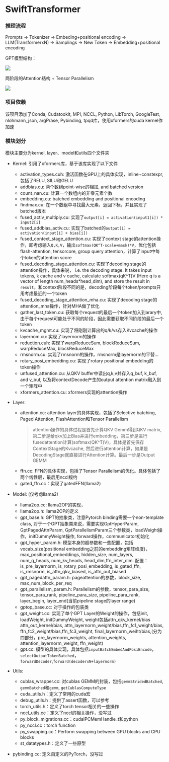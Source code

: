 # SwiftTransformer 

### 推理流程

Prompts -> Tokenizer -> Embeding+positional encoding -> LLM(TransformerxN) -> Samplings -> New Token -> Embedding+positional encoding

GPT模型结构：

<img src="../../assets/image_GPT.png" style="zoom:100%;" />

两阶段的Attention结构 + Tensor Parallelism

<img src="../../assets/image_GPT2.png" style="zoom:100%;" />

### 项目依赖

该项目添加了Conda, Cudatookit, MPI, NCCL, Python, LibTorch, GoogleTest, nlohmann_json, argPrase, Pybinding, tpqd库，使用xformers的cuda kernel作加速

### 模块划分

模块主要分为kernel, layer、model和utils四个文件夹

+ Kernel: 引用了xformers库，基于该库实现了以下文件
  + activation_types.cuh: 激活函数在GPU上的具体实现，inline+constexpr, 包括了RELU, SILU和GELU
  + addbias.cu: 两个数组point-wise的相加, and batched version
  + count_nan.cu: 计算一个数组内的非零元素个数
  + embedding.cu: batched embedding and positional encoding
  + findmax.cu: 在一个数组中寻找最大元素，返回下标，并且实现了batched版本
  + fused_activ_multiply.cu: 实现了`output[i] = activation(input1[i]) * input2[i]`
  + fused_addbias_activ.cu: 实现了batched的`output[i] = activation(input[i] + bias[i])`
  + fused_context_stage_attention.cu: 实现了context stage的attention操作，即考虑输入`Q,K,V`，输出`softmax(QK^T·scale+mask)*V`，优化包括flash-attention, tensorcore, group query attention，计算了input中每个token的attention score
  + fused_decoding_stage_attention.cu: 实现了decoding stage的attention操作，具体来说， i.e. the decoding stage. It takes input tokens, k cache and v cache, calculate softmax(qK^T)V (Here q is a vector of length num_heads*head_dim), and store the result in `result`。和context阶段不同的是，decoding阶段每个token/prompts只用考虑最近的一个token
  + fused_decoding_stage_attention_mha.cu: 实现了decoding stage的attention_mha操作，针对MHA做了优化
  + gather_last_token.cu: 获取每个request的最后一个token加入到arary中, 由于每个request可能处于不同的阶段，因此需要获取不同阶段的最后一个token
  + kvcache_mgmt.cu: 实现了将刚刚计算出的q/k/vs存入Kvcache的操作
  + layernom.cu: 实现了layernorm的操作
  + reduction.cuh: 实现了warpReduceSum, blockReduceSum, warpReduceMax, blockReduceMax 
  + rmsnorm.cu: 实现了rmsnorm的操作，rmsnorm是layernorm的平替...
  + rotary_posi_embedding.cu: 实现了rotary positional embedding的token操作
  + unfused_attention.cu: 从QKV buffer中读出q,k,v并存入q_buf, k_buf, and v_buf, 以及将contextDecode产生的output attention matrix融入到一个矩阵中
  + xformers_attention.cu: xformers实现的attention操作

+ Layer:
  + attention.cc: attention layer的具体实现，包括了Selective batching, Paged Attention, FlashAttention和Tensor Parallelism
    > attention操作的具体过程是首先计算QKV Gemm得到QKV matrix, 第二步是给qkv加上Bias并进行embedding，第三步是进行fusedattention计算(softmax(QK^T)V)，具体是首先保存ContextStage的Kvcache, 然后进行attention计算，如果是DecodingStage就直接进行Attention计算。最后一步是Output GEMM
  + ffn.cc: FFN的具体实现，包括了Tensor Parallelism的优化。具体包括了两个线性层，最后用nccl规约
  + gated_ffn.cc：实现了gatedFFN(llama2)

+ Model: (仅考虑llama2)
  + llama2op.cc: llama2OP的实现，
  + llama2op.h: llama2OP的定义
  + gpt_base.h: GPT的抽象类，注意Pytorch binding需要一个non-template class, 对于一个GPT抽象类来说，需要实现GptHyperParam, GptPagedAttnParam, GptParallelismParam三个参数类，loadWeight操作，initDummyWeight操作, forward操作，communicator初始化
  + gpt_hyper_param.h: 模型本身的超参数和一些配置，包括vocab_size(positional embedding之前的embedding矩阵维度)，max_positional_embeddings, hidden_size, num_layers, num_q_heads, num_kv_heads, head_dim,ffn_inter_dim. 配置：is_pre_layernorm, is_rotary_posi_embedding, is_gated_ffn, is_rmsnorm, is_attn_qkv_biased, is_attn_out_biased
  + gpt_pagedattn_param.h: pageattention的参数，block_size, max_num_block_per_req
  + gpt_parallelism_param.h: Parallelism的参数，tensor_para_size, tensor_para_rank, pipeline_para_size, pipeline_para_rank, layer_begin, layer_end(当前pipeline stage的layer range)
  + gptop_base.cc: 对于操作的包装类
  + gpt_weight.cc: 实现了单个GPT Layer的Weight的操作，包括init, loadWeight, initDummyWeight, weight包括attn_qkv_kernel/bias attn_out_kernel/bias,  attn_layernorm_weight/bias,ffn_fc1_weight/bias, 
  ffn_fc2_weight/bias,ffn_fc3_weight, final_layernorm_weiht/bias,(分为四部分，pre_layernorm_weights, attention_weights, attention_layernorm_weight, ffn_weight)
  + gpt.cc: 模型的具体实现，具体包括`inputBatchEmbedAndPosiEncode`，`selectOutputTokenBatched`，`forwardDecoder`,`forward(decoderxN+layernorm)`
    

+ Utils:
  + cublas_wrapper.cc: 对cublas GEMM的封装，包括`gemmStridedBatched`, `gemmBatched`和`gemm`, `getCublasComputeType`
  + cuda_utils.h：定义了常用的cuda宏
  + debug_utils.h：提供了assert函数，可以参考
  + torch_utils.h：定义了torch tensor相关的一些操作
  + nccl_utils.cc：定义了nccl的相关操作，没写过
  + py_block_migrations.cc：cudaIPCMemHandle_t和python
  + py_nccl.cc：torch function
  + py_swapping.cc：Perform swapping between GPU blocks and CPU blocks
  + st_datatypes.h：定义了一些原型

+ pybinding.cc: 定义自定义的PyTorch，没写过